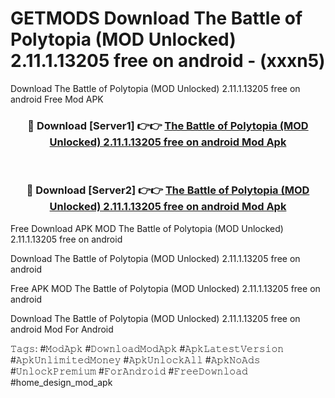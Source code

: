 # GETMODS Download The Battle of Polytopia (MOD Unlocked) 2.11.1.13205 free on android - (xxxn5)
Download The Battle of Polytopia (MOD Unlocked) 2.11.1.13205 free on android Free Mod APK

<div align="center">
<h3>🔴 Download [Server1] 👉👉 <a href="https://apk-comot.site?title=The_Battle_of_Polytopia_(MOD_Unlocked)_2.11.1.13205_free_on_android">The Battle of Polytopia (MOD Unlocked) 2.11.1.13205 free on android Mod Apk</a></h3><br>

<h3>🔴 Download [Server2] 👉👉 <a href="https://apk-comot.site?title=The_Battle_of_Polytopia_(MOD_Unlocked)_2.11.1.13205_free_on_android">The Battle of Polytopia (MOD Unlocked) 2.11.1.13205 free on android Mod Apk</a></h3>
</div>


Free Download APK MOD The Battle of Polytopia (MOD Unlocked) 2.11.1.13205 free on android

Download The Battle of Polytopia (MOD Unlocked) 2.11.1.13205 free on android 

Free APK MOD The Battle of Polytopia (MOD Unlocked) 2.11.1.13205 free on android 

Download The Battle of Polytopia (MOD Unlocked) 2.11.1.13205 free on android Mod For Android

𝚃𝚊𝚐𝚜: #𝙼𝚘𝚍𝙰𝚙𝚔 #𝙳𝚘𝚠𝚗𝚕𝚘𝚊𝚍𝙼𝚘𝚍𝙰𝚙𝚔 #𝙰𝚙𝚔𝙻𝚊𝚝𝚎𝚜𝚝𝚅𝚎𝚛𝚜𝚒𝚘𝚗 #𝙰𝚙𝚔𝚄𝚗𝚕𝚒𝚖𝚒𝚝𝚎𝚍𝙼𝚘𝚗𝚎𝚢 #𝙰𝚙𝚔𝚄𝚗𝚕𝚘𝚌𝚔𝙰𝚕𝚕 #𝙰𝚙𝚔𝙽𝚘𝙰𝚍𝚜 #𝚄𝚗𝚕𝚘𝚌𝚔𝙿𝚛𝚎𝚖𝚒𝚞𝚖 #𝙵𝚘𝚛𝙰𝚗𝚍𝚛𝚘𝚒𝚍 #𝙵𝚛𝚎𝚎𝙳𝚘𝚠𝚗𝚕𝚘𝚊𝚍 #home_design_mod_apk